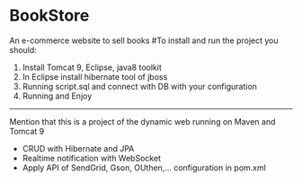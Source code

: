 # BookStore
An e-commerce website to sell books
#To install and run the project you should:
1. Install Tomcat 9, Eclipse, java8 toolkit
2. In Eclipse install hibernate tool of jboss 
3. Running script.sql and connect with DB with your configuration
4. Running and Enjoy

------------------
Mention that this is a project of the dynamic web running on Maven and Tomcat 9
- CRUD with Hibernate and JPA
- Realtime notification with WebSocket
- Apply API of SendGrid, Gson, OUthen,... configuration in pom.xml
